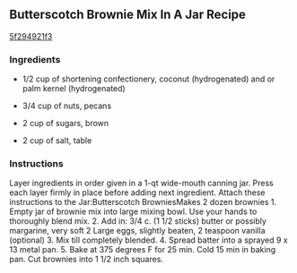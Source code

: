 ## Butterscotch Brownie Mix In A Jar Recipe

[5f294921f3](http://cookeatshare.com/recipes/butterscotch-brownie-mix-in-a-jar-96354)

### Ingredients

 - 1/2 cup of shortening confectionery, coconut (hydrogenated) and or palm kernel (hydrogenated)

 - 3/4 cup of nuts, pecans

 - 2 cup of sugars, brown

 - 2 cup of salt, table

### Instructions

Layer ingredients in order given in a 1-qt wide-mouth canning jar. Press each layer firmly in place before adding next ingredient. Attach these instructions to the Jar:Butterscotch BrowniesMakes 2 dozen brownies 1. Empty jar of brownie mix into large mixing bowl. Use your hands to thoroughly blend mix. 2. Add in: 3/4 c. (1 1/2 sticks) butter or possibly margarine, very soft 2 Large eggs, slightly beaten, 2 teaspoon vanilla (optional) 3. Mix till completely blended. 4. Spread batter into a sprayed 9 x 13 metal pan. 5. Bake at 375 degrees F for 25 min. Cold 15 min in baking pan. Cut brownies into 1 1/2 inch squares.